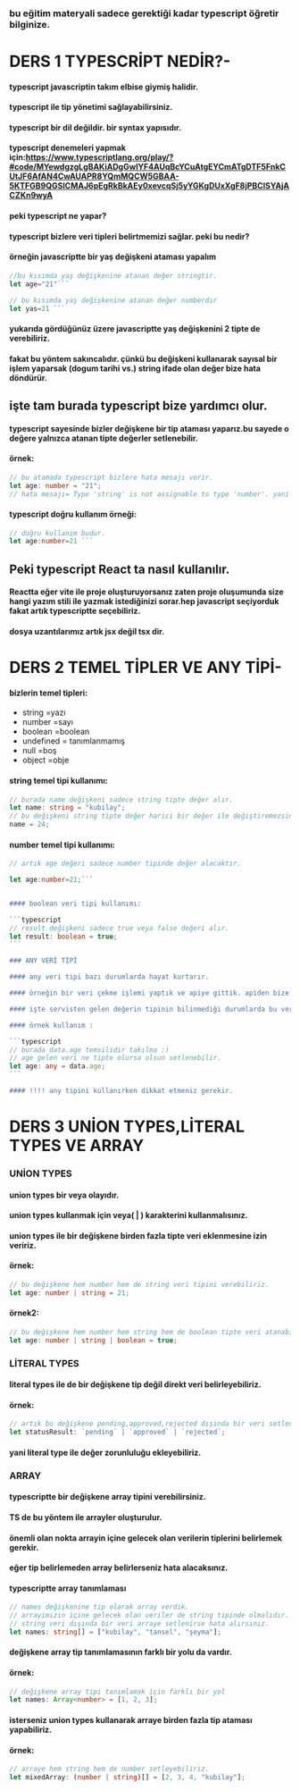 ### bu eğitim materyali sadece gerektiği kadar typescript öğretir bilginize.

# DERS 1 TYPESCRİPT NEDİR?-

#### typescript javascriptin takım elbise giymiş halidir.

#### typescript ile tip yönetimi sağlayabilirsiniz.

#### typescript bir dil değildir. bir syntax yapısıdır.

#### typescript denemeleri yapmak için:https://www.typescriptlang.org/play/?#code/MYewdgzgLgBAKiADgGwIYF4AUqBcYCuAtgEYCmATgDTF5FnkCUtJF6AfAN4CwAUAPR8YQmMQCW5GBAA-5KTFGB9QGSlCMAJ6pEgRkBkAEy0xevcqSj5yYGKgDUxXgF8jPBClSYAjACZKn9wyA

#### peki typescript ne yapar?

#### typescript bizlere veri tipleri belirtmemizi sağlar. peki bu nedir?

#### örneğin javascriptte bir yaş değişkeni ataması yapalım

````javascript
//bu kısımda yaş değişkenine atanan değer stringtir.
let age="21"```
````

````javascript
// bu kısımda yaş değişkenine atanan değer numberdır
let yas=21 ```
````

#### yukarıda gördüğünüz üzere javascriptte yaş değişkenini 2 tipte de verebiliriz.

#### fakat bu yöntem sakıncalıdır. çünkü bu değişkeni kullanarak sayısal bir işlem yaparsak (dogum tarihi vs.) string ifade olan değer bize hata döndürür.

## işte tam burada typescript bize yardımcı olur.

#### typescript sayesinde bizler değişkene bir tip ataması yaparız.bu sayede o değere yalnızca atanan tipte değerler setlenebilir.

#### örnek:

```typescript
// bu atamada typescript bizlere hata mesajı verir.
let age: number = "21";
// hata mesajı= Type 'string' is not assignable to type 'number'. yani string tipi bu değişkene setlenemez.
```

#### typescript doğru kullanım örneği:

````typescript
// doğru kullanım budur.
let age:number=21 ```
````

## Peki typescript React ta nasıl kullanılır.

#### Reactta eğer vite ile proje oluşturuyorsanız zaten proje oluşumunda size hangi yazım stili ile yazmak istediğinizi sorar.hep javascript seçiyorduk fakat artık typescriptte seçebiliriz.

#### dosya uzantılarımız artık jsx değil tsx dir.

# DERS 2 TEMEL TİPLER VE ANY TİPİ-

#### bizlerin temel tipleri:

- string =yazı
- number =sayı
- boolean =boolean
- undefined = tanımlanmamış
- null =boş
- object =obje

#### string temel tipi kullanımı:

```typescript
// burada name değişkeni sadece string tipte değer alır.
let name: string = "kubilay";
// bu değişkeni string tipte değer harici bir değer ile değiştiremezsiniz.
name = 24;
```

#### number temel tipi kullanımı:

````typescript
// artık age değeri sadece number tipinde değer alacaktır.

let age:number=21;```


#### boolean veri tipi kullanımı:

```typescript
// result değişkeni sadece true veya false değeri alır.
let result: boolean = true;
```

### ANY VERİ TİPİ

#### any veri tipi bazı durumlarda hayat kurtarır.

#### örneğin bir veri çekme işlemi yaptık ve apiye gittik. apiden bize bir kullanıcı verisi döndü bizler bu kullanıcının yaşını almak istiyoruz fakat backend yazan developer yaş verisini string veya number olarak verebilir.

#### işte servisten gelen değerin tipinin bilinmediği durumlarda bu veriyi atayacağımız değişkenin tipini any vererek kendi hayatımızı kurtarmış oluruz.

#### örnek kullanım :

```typescript
// burada data.age temsilidir takılma :)
// age gelen veri ne tipte olursa olsun setlenebilir.
let age: any = data.age;
```

#### !!!! any tipini kullanırken dikkat etmeniz gerekir.
````

# DERS 3 UNİON TYPES,LİTERAL TYPES VE ARRAY

### UNİON TYPES

#### union types bir veya olayıdır.

#### union types kullanmak için veya( | ) karakterini kullanmalısınız.

#### union types ile bir değişkene birden fazla tipte veri eklenmesine izin veririz.

#### örnek:

```typescript
// bu değişkene hem number hem de string veri tipini verebiliriz.
let age: number | string = 21;
```

#### örnek2:

```typescript
// bu değişkene hem number hem string hem de boolean tipte veri atanabilir.
let age: number | string | boolean = true;
```

### LİTERAL TYPES

#### literal types ile de bir değişkene tip değil direkt veri belirleyebiliriz.

#### örnek:

```typescript
// artık bu değişkene pending,approved,rejected dışında bir veri setlenemez.
let statusResult: `pending` | `approved` | `rejected`;
```

#### yani literal type ile değer zorunluluğu ekleyebiliriz.

### ARRAY

#### typescriptte bir değişkene array tipini verebilirsiniz.

#### TS de bu yöntem ile arrayler oluşturulur.

#### önemli olan nokta arrayin içine gelecek olan verilerin tiplerini belirlemek gerekir.

#### eğer tip belirlemeden array belirlerseniz hata alacaksınız.

#### typescriptte array tanımlaması

```typescript
// names değişkenine tip olarak array verdik.
// arrayimizin içine gelecek olan veriler de string tipinde olmalıdır.
// string veri dışında bir veri arraye setlenirse hata alırsınız.
let names: string[] = ["kubilay", "tansel", "şeyma"];
```

#### değişkene array tip tanımlamasının farklı bir yolu da vardır.

#### örnek:

```typescript
// değişkene array tipi tanımlamak için farklı bir yol
let names: Array<number> = [1, 2, 3];
```

#### isterseniz union types kullanarak arraye birden fazla tip ataması yapabiliriz.

#### örnek:

```typescript
// arraye hem string hem de number setleyebiliriz.
let mixedArray: (number | string)[] = [2, 3, 4, "kubilay"];
```
